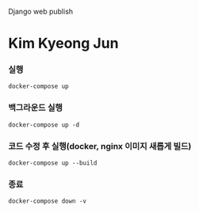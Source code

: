 Django web publish

# Kim Kyeong Jun


### 실행

```
docker-compose up
```

### 백그라운드 실행

```
docker-compose up -d
```

### 코드 수정 후 실행(docker, nginx 이미지 새롭게 빌드)

```
docker-compose up --build
```


### 종료

```
docker-compose down -v
```
